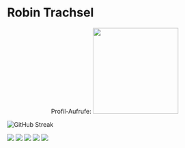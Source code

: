 # Robin Trachsel
<p align="center">
  Profil-Aufrufe:
  <img src="https://profile-counter.glitch.me/DoctorProgrammer/count.svg" width="200px">
  
  ![GitHub Streak](https://streak-stats.demolab.com/?user=DoctorProgrammer&theme=dark&hide_border=true&date_format=j%20M%5B%20Y%5D&card_width=700)
  
  ![](https://github-profile-summary-cards.vercel.app/api/cards/profile-details?username=DoctorProgrammer&theme=apprentice)
  ![](http://github-profile-summary-cards.vercel.app/api/cards/repos-per-language?username=DoctorProgrammer&theme=apprentice&exclude=)      ![](http://github-profile-summary-cards.vercel.app/api/cards/most-commit-language?username=DoctorProgrammer&theme=apprentice&exclude=)
  ![](https://github-profile-summary-cards.vercel.app/api/cards/stats?username=DoctorProgrammer&theme=apprentice)      ![](https://camo.githubusercontent.com/6c6313881db0662b52591ed615e9601d7aea95042c521ede79587dfa10614c08/687474703a2f2f6769746875622d70726f66696c652d73756d6d6172792d63617264732e76657263656c2e6170702f6170692f63617264732f70726f647563746976652d74696d653f757365726e616d653d446f63746f7250726f6772616d6d6572267468656d653d61707072656e74696365267574634f66667365743d31)
</p>
